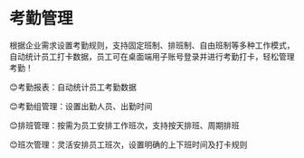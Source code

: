 # 考勤管理

根据企业需求设置考勤规则，支持固定班制、排班制、自由班制等多种工作模式，自动统计员工打卡数据，员工可在桌面端用子账号登录并进行考勤打卡，轻松管理考勤！

😊考勤报表：自动统计员工考勤数据&#x20;

😊考勤组管理：设置出勤人员、出勤时间&#x20;

😊排班管理：按需为员工安排工作班次，支持按天排班、周期排班&#x20;

😊班次管理：灵活安排员工班次，设置明确的上下班时间及打卡规则
